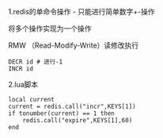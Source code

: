 1.redis的单命令操作 - 只能进行简单数字+-操作

将多个操作实现为一个操作

RMW （Read-Modify-Write）读修改执行 

```
DECR id # 进行-1
INCR id 
```

2.lua脚本

```
local current
current = redis.call("incr",KEYS[1])
if tonumber(current) == 1 then
    redis.call("expire",KEYS[1],60)
end
```





